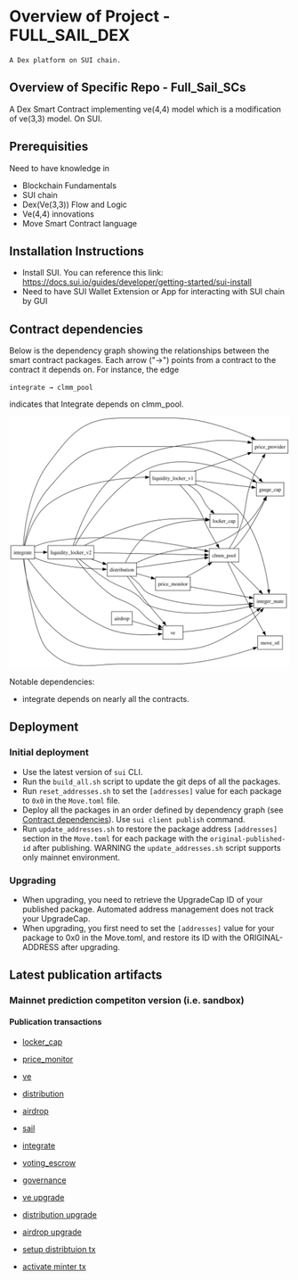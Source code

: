 # Overview of Project - FULL_SAIL_DEX

    A Dex platform on SUI chain.

## Overview of Specific Repo - Full_Sail_SCs

A Dex Smart Contract implementing ve(4,4) model which is a modification of ve(3,3) model. On SUI.

## Prerequisities

Need to have knowledge in

- Blockchain Fundamentals
- SUI chain
- Dex(Ve(3,3)) Flow and Logic
- Ve(4,4) innovations
- Move Smart Contract language

## Installation Instructions

- Install SUI. You can reference this link: https://docs.sui.io/guides/developer/getting-started/sui-install
- Need to have SUI Wallet Extension or App for interacting with SUI chain by GUI

## Contract dependencies

Below is the dependency graph showing the relationships between the smart contract packages. Each arrow ("→") points from a contract to the contract it depends on. For instance, the edge

`integrate → clmm_pool`

indicates that Integrate depends on clmm_pool.

![Dependency Graph](dependency_graph.svg)

Notable dependencies:

- integrate depends on nearly all the contracts.

## Deployment

### Initial deployment

- Use the latest version of `sui` CLI.
- Run the `build_all.sh` script to update the git deps of all the packages.
- Run `reset_addresses.sh` to set the `[addresses]` value for each package to `0x0` in the `Move.toml` file.
- Deploy all the packages in an order defined by dependency graph (see [Contract dependencies](#contract-dependencies)).
  Use `sui client publish` command.
- Run `update_addresses.sh` to restore the package address `[addresses]` section in the `Move.toml` for each package with the `original-published-id` after publishing. WARNING the `update_addresses.sh` script supports only mainnet environment.

### Upgrading

- When upgrading, you need to retrieve the UpgradeCap ID of your published package. Automated address management does not track your UpgradeCap.
- When upgrading, you first need to set the `[addresses]` value for your package to 0x0 in the Move.toml, and restore its ID with the ORIGINAL-ADDRESS after upgrading.

## Latest publication artifacts

### Mainnet prediction competiton version (i.e. sandbox)

#### Publication transactions

- [locker_cap](https://suivision.xyz/txblock/A9ETxo574RNtZYkZULKFA69mLrkhBEYYQ1JtpSyYTXGz)
- [price_monitor](https://suivision.xyz/txblock/AaN3zv8PnJee2SrgbyyX8bCZK7f2kBYBx8hS9Tj97RpW)
- [ve](https://suivision.xyz/txblock/BUeahndyEufQDW9DuzFpoxXA5U4MZ2uWTyF4d39SVuyM)
- [distribution](https://suivision.xyz/txblock/HDu925XASPTGHf5NyvXnnauvv5LpTTK5nno7TbTJ38cP)
- [airdrop](https://suivision.xyz/txblock/GfShfZU7r7HgtGek8A45aRzrFCYGqvdBjUFrQrLZ49uS)
- [sail](https://suivision.xyz/txblock/HgYJ8hsqrGrbizmNPg3t7WTjz2gNBF1EHXQKvjPvNQbA)
- [integrate](https://suivision.xyz/txblock/0xb21fd30f9115df4551e68eb56406ce390e53ef5044b115c02982ecec944d5f64)
- [voting_escrow](https://suivision.xyz/txblock/7Q3snFJtfM3VWUHxetsK23K2gA7pthCSH7suCmnhzAWA)
- [governance](https://suivision.xyz/txblock/8AAa2dsANuPi83uQbCzBqbapUPQyaxvT3F4mv8XZnjUm)
- [ve upgrade](https://suivision.xyz/txblock/9b9BSXexvuNnhDp8ptYQxnSzjm2GeKYrtVRvMDUJQsyg)
- [distribution upgrade](https://suivision.xyz/txblock/J7fhCqTCxy1oEmzoahwc53waXiDGoAnes6mYBY67q4k5)
- [airdrop upgrade](https://suivision.xyz/txblock/GVcjCc9mUBfTAmPFbB969nNesHRs4CPPFXn9Tn3jkVs1)

- [setup distribtuion tx](https://suiscan.xyz/mainnet/tx/FG2KrtSbTzLp9w27uCPKx2RH8gfwzbbgMa6pgFFnweNi)
- [activate minter tx](https://suiscan.xyz/mainnet/tx/)

